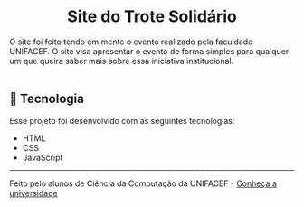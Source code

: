 <h1 align="center"> Site do Trote Solidário </h1>

O site foi feito tendo em mente o evento realizado pela faculdade UNIFACEF. O site visa apresentar o evento de forma simples para qualquer um que queira saber mais sobre essa iniciativa institucional. <br>
<br>

## 🚀 Tecnologia

Esse projeto foi desenvolvido com as seguintes tecnologias:

- HTML
- CSS
- JavaScript

---

Feito pelo alunos de Ciência da Computação da UNIFACEF - [Conheça a universidade](https://www.unifacef.com.br)
